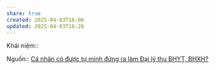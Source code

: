 ```yaml
---
share: true
created: 2025-04-03T16:06
updated: 2025-04-03T16:28
---
```

Khái niệm:: 

Nguồn:: [Cá nhân có được tự mình đứng ra làm Đại lý thu BHYT, BHXH?](https://thuvienphapluat.vn/hoi-dap-phap-luat/5535A-hd-ca-nhan-co-duoc-tu-minh-dung-ra-lam-dai-ly-thu-bhyt-bhxh-khong.html)